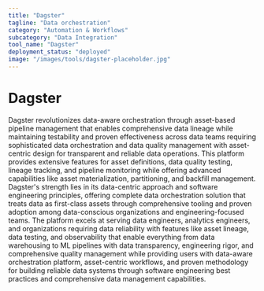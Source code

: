 ```yaml
---
title: "Dagster"
tagline: "Data orchestration"
category: "Automation & Workflows"
subcategory: "Data Integration"
tool_name: "Dagster"
deployment_status: "deployed"
image: "/images/tools/dagster-placeholder.jpg"
---
```


# Dagster

Dagster revolutionizes data-aware orchestration through asset-based pipeline management that enables comprehensive data lineage while maintaining testability and proven effectiveness across data teams requiring sophisticated data orchestration and data quality management with asset-centric design for transparent and reliable data operations. This platform provides extensive features for asset definitions, data quality testing, lineage tracking, and pipeline monitoring while offering advanced capabilities like asset materialization, partitioning, and backfill management. Dagster's strength lies in its data-centric approach and software engineering principles, offering complete data orchestration solution that treats data as first-class assets through comprehensive tooling and proven adoption among data-conscious organizations and engineering-focused teams. The platform excels at serving data engineers, analytics engineers, and organizations requiring data reliability with features like asset lineage, data testing, and observability that enable everything from data warehousing to ML pipelines with data transparency, engineering rigor, and comprehensive quality management while providing users with data-aware orchestration platform, asset-centric workflows, and proven methodology for building reliable data systems through software engineering best practices and comprehensive data management capabilities.